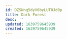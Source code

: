 ```yaml
---
id: DZSNng5dyV6byLUT0Jd0p
title: Dark Forest
desc: ''
updated: 1639759645939
created: 1639759645939
---
```


